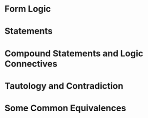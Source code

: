 # Form Logic
# Statements
# Compound Statements and Logic Connectives
# Tautology and Contradiction
# Some Common Equivalences

